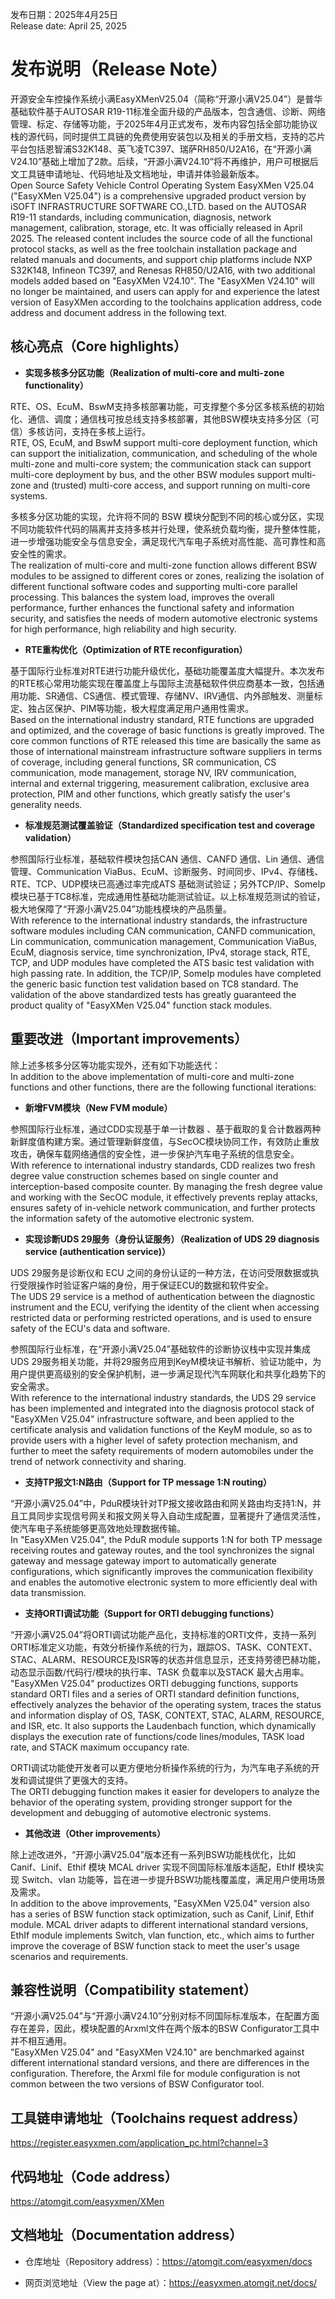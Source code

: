 发布日期：2025年4月25日  
Release date: April 25, 2025

# **发布说明（Release Note）**

开源安全车控操作系统小满EasyXMenV25.04（简称“开源小满V25.04”）是普华基础软件基于AUTOSAR R19-11标准全面升级的产品版本，包含通信、诊断、网络管理、标定、存储等功能，于2025年4月正式发布，发布内容包括全部功能协议栈的源代码，同时提供工具链的免费使用安装包以及相关的手册文档，支持的芯片平台包括恩智浦S32K148、英飞凌TC397、瑞萨RH850/U2A16，在“开源小满V24.10”基础上增加了2款。后续，“开源小满V24.10”将不再维护，用户可根据后文工具链申请地址、代码地址及文档地址，申请并体验最新版本。  
Open Source Safety Vehicle Control Operating System EasyXMen V25.04 ("EasyXMen V25.04") is a comprehensive upgraded product version by iSOFT INFRASTRUCTURE SOFTWARE CO.,LTD. based on the AUTOSAR R19-11 standards, including communication, diagnosis, network management, calibration, storage, etc. It was officially released in April 2025. The released content includes the source code of all the functional protocol stacks, as well as the free toolchain installation package and related manuals and documents, and support chip platforms include NXP S32K148, Infineon TC397, and Renesas RH850/U2A16, with two additional models added based on "EasyXMen V24.10". The "EasyXMen V24.10" will no longer be maintained, and users can apply for and experience the latest version of EasyXMen according to the toolchains application address, code address and document address in the following text.

## **核心亮点（Core highlights）**

+ **实现多核多分区功能（Realization of multi-core and multi-zone functionality）**

RTE、OS、EcuM、BswM支持多核部署功能，可支撑整个多分区多核系统的初始化、通信、调度；通信栈可按总线支持多核部署，其他BSW模块支持多分区（可信）多核访问，支持在多核上运行。  
RTE, OS, EcuM, and BswM support multi-core deployment function, which can support the initialization, communication, and scheduling of the whole multi-zone and multi-core system; the communication stack can support multi-core deployment by bus, and the other BSW modules support multi-zone and (trusted) multi-core access, and support running on multi-core systems.

多核多分区功能的实现，允许将不同的 BSW 模块分配到不同的核心或分区，实现不同功能软件代码的隔离并支持多核并行处理，使系统负载均衡，提升整体性能，进一步增强功能安全与信息安全，满足现代汽车电子系统对高性能、高可靠性和高安全性的需求。  
The realization of multi-core and multi-zone function allows different BSW modules to be assigned to different cores or zones, realizing the isolation of different functional software codes and supporting multi-core parallel processing. This balances the system load, improves the overall performance, further enhances the functional safety and information security, and satisfies the needs of modern automotive electronic systems for high performance, high reliability and high security.

+ **RTE重构优化（Optimization of RTE reconfiguration）**

基于国际行业标准对RTE进行功能升级优化，基础功能覆盖度大幅提升。本次发布的RTE核心常用功能实现在覆盖度上与国际主流基础软件供应商基本一致，包括通用功能、SR通信、CS通信、模式管理、存储NV、IRV通信、内外部触发、测量标定、独占区保护、PIM等功能，极大程度满足用户通用性需求。  
Based on the international industry standard, RTE functions are upgraded and optimized, and the coverage of basic functions is greatly improved. The core common functions of RTE released this time are basically the same as those of international mainstream infrastructure software suppliers in terms of coverage, including general functions, SR communication, CS communication, mode management, storage NV, IRV communication, internal and external triggering, measurement calibration, exclusive area protection, PIM and other functions, which greatly satisfy the user's generality needs.

+ **标准规范测试覆盖验证（Standardized specification test and coverage validation）**

参照国际行业标准，基础软件模块包括CAN 通信、CANFD 通信、Lin 通信、通信管理、Communication ViaBus、EcuM、诊断服务、时间同步、IPv4、存储栈、RTE、TCP、UDP模块已高通过率完成ATS 基础测试验证；另外TCP/IP、SomeIp模块已基于TC8标准，完成通用性基础功能测试验证。以上标准规范测试的验证，极大地保障了“开源小满V25.04”功能栈模块的产品质量。  
With reference to the international industry standards, the infrastructure software modules including CAN communication, CANFD communication, Lin communication, communication management, Communication ViaBus, EcuM, diagnosis service, time synchronization, IPv4, storage stack, RTE, TCP, and UDP modules have completed the ATS basic test validation with high passing rate. In addition, the TCP/IP, SomeIp modules have completed the generic basic function test validation based on TC8 standard. The validation of the above standardized tests has greatly guaranteed the product quality of "EasyXMen V25.04" function stack modules.

## **重要改进（Important improvements）**

除上述多核多分区等功能实现外，还有如下功能迭代：  
In addition to the above implementation of multi-core and multi-zone functions and other functions, there are the following functional iterations:

+ **新增FVM模块（New FVM module）**

参照国际行业标准，通过CDD实现基于单一计数器 、基于截取的复合计数器两种新鲜度值构建方案。通过管理新鲜度值，与SecOC模块协同工作，有效防止重放攻击，确保车载网络通信的安全性，进一步保护汽车电子系统的信息安全。  
With reference to international industry standards, CDD realizes two fresh degree value construction schemes based on single counter and interception-based composite counter. By managing the fresh degree value and working with the SecOC module, it effectively prevents replay attacks, ensures safety of in-vehicle network communication, and further protects the information safety of the automotive electronic system.

+ **实现诊断UDS 29服务（身份认证服务）（Realization of UDS 29 diagnosis service (authentication service)）**

UDS 29服务是诊断仪和 ECU 之间的身份认证的一种方法，在访问受限数据或执行受限操作时验证客户端的身份，用于保证ECU的数据和软件安全。  
The UDS 29 service is a method of authentication between the diagnostic instrument and the ECU, verifying the identity of the client when accessing restricted data or performing restricted operations, and is used to ensure safety of the ECU's data and software.

参照国际行业标准，在“开源小满V25.04”基础软件的诊断协议栈中实现并集成UDS 29服务相关功能，并将29服务应用到KeyM模块证书解析、验证功能中，为用户提供更高级别的安全保护机制，进一步满足现代汽车网联化和共享化趋势下的安全需求。  
With reference to the international industry standards, the UDS 29 service has been implemented and integrated  into the diagnosis protocol stack of "EasyXMen V25.04" infrastructure software, and been applied to the certificate analysis and validation functions of the KeyM module, so as to provide users with a higher level of safety protection mechanism, and further to meet the safety requirements of modern automobiles under the trend of network connectivity and sharing.

+ **支持TP报文1:N路由（Support for TP message 1:N routing）**

“开源小满V25.04”中，PduR模块针对TP报文接收路由和网关路由均支持1:N，并且工具同步实现信号网关和报文网关导入自动生成配置，显著提升了通信灵活性，使汽车电子系统能够更高效地处理数据传输。  
In "EasyXMen V25.04", the PduR module supports 1:N for both TP message receiving routes and gateway routes, and the tool synchronizes the signal gateway and message gateway import to automatically generate configurations, which significantly improves the communication flexibility and enables the automotive electronic system to more efficiently deal with data transmission.

+ **支持ORTI调试功能（Support for ORTI debugging functions）**

“开源小满V25.04”将ORTI调试功能产品化，支持标准的ORTI文件，支持一系列ORTI标准定义功能，有效分析操作系统的行为，跟踪OS、TASK、CONTEXT、STAC、ALARM、RESOURCE及ISR等的状态并信息显示，还支持劳德巴赫功能，动态显示函数/代码行/模块的执行率、TASK 负载率以及STACK 最大占用率。  
"EasyXMen V25.04" productizes ORTI debugging functions, supports standard ORTI files and a series of ORTI standard definition functions, effectively analyzes the behavior of the operating system, traces the status and information display of OS, TASK, CONTEXT, STAC, ALARM, RESOURCE, and ISR, etc. It also supports the  Laudenbach function, which dynamically displays the execution rate of functions/code lines/modules, TASK load rate, and STACK maximum occupancy rate.

ORTI调试功能使开发者可以更方便地分析操作系统的行为，为汽车电子系统的开发和调试提供了更强大的支持。  
The ORTI debugging function makes it easier for developers to analyze the behavior of the operating system, providing stronger support for the development and debugging of automotive electronic systems.

+ **其他改进（Other improvements）**

除上述改进外，“开源小满V25.04”版本还有一系列BSW功能栈优化，比如Canif、Linif、Ethif 模块 MCAL driver 实现不同国际标准版本适配，EthIf 模块实现 Switch、vlan 功能等，旨在进一步提升BSW功能栈覆盖度，满足用户使用场景及需求。  
In addition to the above improvements, "EasyXMen V25.04" version also has a series of BSW function stack optimization, such as Canif, Linif, Ethif module. MCAL driver adapts to different international standard versions, EthIf module implements Switch, vlan function, etc., which aims to further improve the coverage of BSW function stack to meet the user's usage scenarios and requirements. 

## **兼容性说明（Compatibility statement）**

“开源小满V25.04”与“开源小满V24.10”分别对标不同国际标准版本，在配置方面存在差异，因此，模块配置的Arxml文件在两个版本的BSW Configurator工具中并不相互通用。  
"EasyXMen V25.04" and "EasyXMen V24.10" are benchmarked against different international standard versions, and there are differences in the configuration. Therefore, the Arxml file for module configuration is not common between the two versions of BSW Configurator tool.

## **工具链申请地址（Toolchains request address）**

https://register.easyxmen.com/application_pc.html?channel=3

## **代码地址（Code address）**

https://atomgit.com/easyxmen/XMen

## **文档地址（Documentation address）**

+ 仓库地址（Repository address）：https://atomgit.com/easyxmen/docs 

+ 网页浏览地址（View the page at）：https://easyxmen.atomgit.net/docs/
